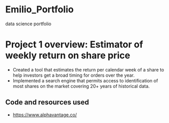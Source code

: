 # Emilio_Portfolio
data science portfolio
# Project 1 overview: Estimator of weekly return on share price
* Created a tool that estimates the return per calendar week of a share to help investors get a broad timing for orders over the year. 
* Implemented a search engine that permits access to identification of most shares on the market covering 20+ years of historical data.

## Code and resources used
* https://www.alphavantage.co/
